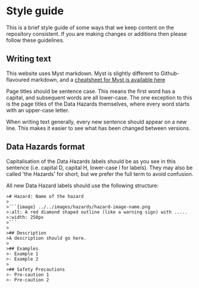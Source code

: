 # Style guide

This is a brief style guide of some ways that we keep content on the repository consistent. 
If you are making changes or additions then please follow these guidelines.

## Writing text

This website uses Myst markdown.
Myst is slightly different to Github-flavoured markdown, and a [cheatsheet for Myst is available here](https://jupyterbook.org/reference/cheatsheet.html)

Page titles should be sentence case.
This means the first word has a capital, and subsequent words are all lower-case.
The one exception to this is the page titles of the Data Hazards themselves, where every word starts with an upper-case letter.

When writing text generally, every new sentence should appear on a new line. 
This makes it easier to see what has been changed between versions. 

## Data Hazards format

Capitalisation of the *D*ata *H*azards *l*abels should be as you see in this sentence (i.e. capital D, capital H, lower-case l for labels).
They may also be called 'the *H*azards' for short, but we prefer the full term to avoid confusion. 

All new Data Hazard labels should use the following structure:

```
># Hazard: Name of the hazard
>
>```{image} ../../images/hazards/hazard-image-name.png
>:alt: A red diamond shaped outline (like a warning sign) with .....
>:width: 250px
>```
>
>## Description
>A description should go here.
>
>## Examples
>- Example 1
>- Example 2
>
>## Safety Precautions
>- Pre-caution 1 
>- Pre-caution 2
```

